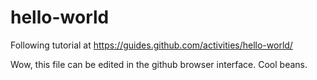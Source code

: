 # hello-world
Following tutorial at https://guides.github.com/activities/hello-world/

Wow, this file can be edited in the github browser interface. Cool beans.
